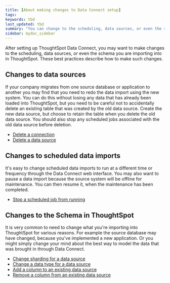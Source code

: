 ```yaml
---
title: [About making changes to Data Connect setup]
tags:
keywords: tbd
last_updated: tbd
summary: "You can change to the scheduling, data sources, or even the schema."
sidebar: mydoc_sidebar
---
```

After setting up ThoughtSpot Data Connect, you may want to make changes to the scheduling, data sources, or even the schema you are importing into in ThoughtSpot. These best practices describe how to make such changes.

## Changes to data sources

If your company migrates from one source database or application to another you may find that you need to redo the data import using the new system. You can do this without losing any data that has already been loaded into ThoughtSpot, but you need to be careful not to accidentally delete an existing table that was created by the old data source. Create the new data source, but choose to retain the table when you delete the old data source. You should also stop any scheduled jobs associated with the old data source before deletion.

-   [Delete a connection](delete_a_connection.html#)
-   [Delete a data source](delete_data_source.html#)

## Changes to scheduled data imports

It's easy to change scheduled data imports to run at a different time or frequency through the Data Connect web interface. You may also want to pause a data import because the source system will be offline for maintenance. You can then resume it, when the maintenance has been completed.

-   [Stop a scheduled job from running](stop_scheduled_job.html#)

## Changes to the Schema in ThoughtSpot

It is very common to need to change what you're importing into ThoughtSpot for various reasons. For example the source database may have changed, because you've implemented a new application. Or you might simply change your mind about the best way to model the data that was brought in through Data Connect.

-   [Change sharding for a data source](change_sharding.html#)
-   [Change a data type for a data source](change_data_type.html#)
-   [Add a column to an existing data source](add_a_column.html#)
-   [Remove a column from an existing data source](remove_column.html#)
